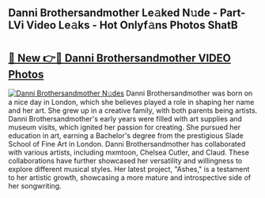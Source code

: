 ## Danni Brothersandmother Le𝚊ked N𝚞de - Part-LVi Video Le𝚊ks - Hot Onlyf𝚊ns Photos ShatB

# <h2><a href="http://ac25348.deff.icu/?id=Danni+Brothersandmother">🔗 New 👉🔴 Danni Brothersandmother VIDEO Photos</a></h2>

[![Danni Brothersandmother N𝚞des](https://i.imgur.com/rIISA9y.gif)](http://ac25348.deff.icu/?id=Danni+Brothersandmother)
Danni Brothersandmother was born on a nice day in London, which she believes played a role in shaping her name and her art. She grew up in a creative family, with both parents being artists. Danni Brothersandmother's early years were filled with art supplies and museum visits, which ignited her passion for creating. She pursued her education in art, earning a Bachelor's degree from the prestigious Slade School of Fine Art in London. Danni Brothersandmother has collaborated with various artists, including mxmtoon, Chelsea Cutler, and Claud. These collaborations have further showcased her versatility and willingness to explore different musical styles. Her latest project, "Ashes," is a testament to her artistic growth, showcasing a more mature and introspective side of her songwriting.

